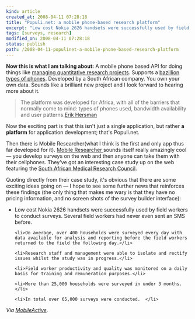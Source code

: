 ```yaml
--- 
kind: article
created_at: 2008-04-11 07:28:18
title: "Populi.net: a mobile phone-based research platform"
excerpt: "Low cost Nokia 2626 handsets were successfully used by field workers to conduct surveys. Several field workers had never even sent an SMS before."
tags: [surveys, research]
modified_on: 2008-04-11 07:28:18
status: publish 
path: /2008-04-11-populinet-a-mobile-phone-based-research-platform
---
```


<strong>Now this is what I am talking about:</strong> A mobile phone based API for doing things like <a href="http://www.populi.net/mobileresearcher/">managing quantitative research projects</a>. Supports a <a href="http://www.populi.net/mobileresearcher/devices.aspx">bazillion types of phones</a>. Developed by a South African company. You own your own data. Sounds like a brilliant new project and I look forward to hearing more about it. 
<blockquote> The platform was developed for Africa, with all of the barriers that normally come to mind: types of phones used, bandwidth availability and user patterns.<span class="attribution"><a href="http://whiteafrican.com/?p=953">Erik Hersman</a></span></blockquote>

Now the exciting part is that this isn't just a single application, but rather <strong>a platform</strong> for application development; that's Populi.net.

Then there is Mobile Researcher(what I think is the first and only app thus far developed for it). <a href="http://www.populi.net/mobileresearcher/">Mobile Researcher </a>sounds itself really amazingly cool &mdash; you develop surveys on the web and then anyone can take them with their cellphones. They've got an interesting case study up on the web featuring the <a href="http://www.mrc.ac.za/">South African Medical Research Council</a>. 

Quoting directly from their case study, it's obvious that there are some exciting ideas going on &mdash; I hope to see some further news that reinforces these findings (the only thing that makes me wary is that they have no pricing information, and no screen shots of the survey builder interface): 

<ul>
	<li>Low cost Nokia 2626 handsets were successfully used by field workers to conduct surveys. Several field workers had never even sent an SMS before.</li>

	<li>On average, over 400 households were surveyed every day with data available for analysis and reporting before the field workers returned to the field the following day.</li>

	<li>Research staff and management were able to isolate and rectify issues whilst the study was in progress.</li>

	<li>Field worker productivity and quality was monitored on a daily basis for training and remuneration purposes.</li>

	<li>More than 25,000 households were surveyed in under 3 months.</li>

	<li>In total over 65,000 surveys were conducted.  </li>
</ul>

<em>Via <a href="http://mobileactive.org/mobile-phone-platform-africa-erik-hersman">MobileActive</a>.</em>
